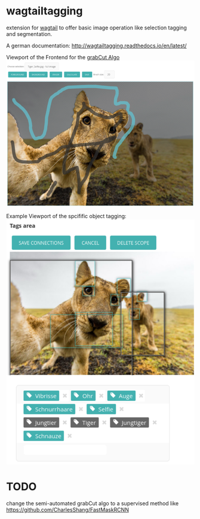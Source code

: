 # wagtailtagging
extension for [wagtail](https://wagtail.io/) to offer basic image operation like selection tagging and segmentation.

A german documentation: http://wagtailtagging.readthedocs.io/en/latest/

Viewport of the Frontend for the [grabCut Algo](http://docs.opencv.org/3.1.0/d8/d83/tutorial_py_grabcut.html)
![alt tag](https://raw.githubusercontent.com/Bachstelze/wagtailtagging/master/objektzuschnitt2.png)

Example Viewport of the spcifific object tagging:
![alt tag](https://raw.githubusercontent.com/Bachstelze/wagtailtagging/master/objektauswahl2.png)

# TODO
change the semi-automated grabCut algo to a supervised method like https://github.com/CharlesShang/FastMaskRCNN
